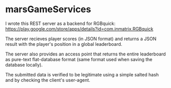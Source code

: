 # marsGameServices

I wrote this REST server as a backend for RGBquick:    
https://play.google.com/store/apps/details?id=com.inmatrix.RGBquick

The server recieves player scores (in JSON format) and returns a JSON result with the player's position in a global leaderboard.

The server also provides an access point that returns the entire leaderboard as pure-text flat-database format (same format used when saving the database locally).

The submitted data is verified to be legitimate using a simple salted hash and by checking the client's user-agent.
